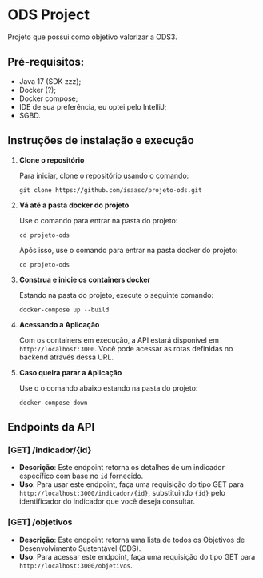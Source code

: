 # ODS Project
Projeto que possui como objetivo valorizar a ODS3.

## Pré-requisitos:
- Java 17 (SDK zzz);
- Docker (?);
- Docker compose;
- IDE de sua preferência, eu optei pelo IntelliJ;
- SGBD.

## Instruções de instalação e execução

1. **Clone o repositório**

    Para iniciar, clone o repositório usando o comando:
    ```
    git clone https://github.com/isaasc/projeto-ods.git
    ```

2. **Vá até a pasta docker do projeto**

    Use o comando para entrar na pasta do projeto:
    ```
    cd projeto-ods
    ```
   
   Após isso, use o comando para entrar na pasta docker do projeto:
    ```
    cd projeto-ods
    ```

3. **Construa e inicie os containers docker**

    Estando na pasta do projeto, execute o seguinte comando:
    ```
    docker-compose up --build
    ```

4. **Acessando a Aplicação**

   Com os containers em execução, a API estará disponível em `http://localhost:3000`. Você pode acessar as rotas definidas no backend através dessa URL.


5. **Caso queira parar a Aplicação**

   Use o o comando abaixo estando na pasta do projeto:
   ```
   docker-compose down
   ```

## Endpoints da API

### [GET] /indicador/{id}

- **Descrição**: Este endpoint retorna os detalhes de um indicador específico com base no `id` fornecido.
- **Uso**: Para usar este endpoint, faça uma requisição do tipo GET para `http://localhost:3000/indicador/{id}`, substituindo `{id}` pelo identificador do indicador que você deseja consultar.

### [GET] /objetivos

- **Descrição**: Este endpoint retorna uma lista de todos os Objetivos de Desenvolvimento Sustentável (ODS).
- **Uso**: Para acessar este endpoint, faça uma requisição do tipo GET para `http://localhost:3000/objetivos`.
